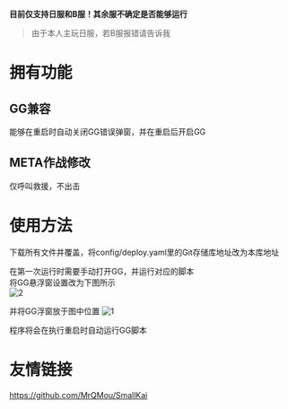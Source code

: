 **目前仅支持日服和B服！其余服不确定是否能够运行**

> 由于本人主玩日服，若B服报错请告诉我

# 拥有功能  
## GG兼容  
能够在重启时自动关闭GG错误弹窗，并在重启后开启GG  
## META作战修改
仅呼叫救援，不出击

# 使用方法

下载所有文件并覆盖，将config/deploy.yaml里的Git存储库地址改为本库地址

在第一次运行时需要手动打开GG，并运行对应的脚本  
将GG悬浮窗设置改为下图所示  
![2](https://github.com/user-attachments/assets/2b94d931-e4f9-4c9c-85b3-a4f4d23474f6)

并将GG浮窗放于图中位置
![1](https://github.com/user-attachments/assets/2ede6eb9-8a94-4164-addf-66f7874b64af)


程序将会在执行重启时自动运行GG脚本

# 友情链接
https://github.com/MrQMou/SmallKai
